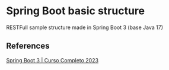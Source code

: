 # Spring Boot basic structure

RESTFull sample structure made in Spring Boot 3 (base Java 17)

## References

[Spring Boot 3 | Curso Completo 2023](https://www.youtube.com/watch?v=wlYvA2b1BWI&t=1837s&ab_channel=MichelliBrito)